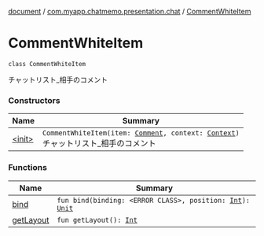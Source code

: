 [document](../../index.md) / [com.myapp.chatmemo.presentation.chat](../index.md) / [CommentWhiteItem](./index.md)

# CommentWhiteItem

`class CommentWhiteItem`

チャットリスト_相手のコメント

### Constructors

| Name | Summary |
|---|---|
| [&lt;init&gt;](-init-.md) | `CommentWhiteItem(item: `[`Comment`](../../com.myapp.chatmemo.domain.model.value/-comment/index.md)`, context: `[`Context`](https://developer.android.com/reference/android/content/Context.html)`)`<br>チャットリスト_相手のコメント |

### Functions

| Name | Summary |
|---|---|
| [bind](bind.md) | `fun bind(binding: <ERROR CLASS>, position: `[`Int`](https://kotlinlang.org/api/latest/jvm/stdlib/kotlin/-int/index.html)`): `[`Unit`](https://kotlinlang.org/api/latest/jvm/stdlib/kotlin/-unit/index.html) |
| [getLayout](get-layout.md) | `fun getLayout(): `[`Int`](https://kotlinlang.org/api/latest/jvm/stdlib/kotlin/-int/index.html) |
